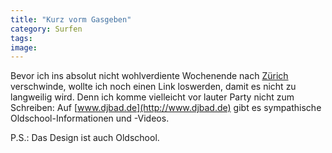 ```yaml
---
title: "Kurz vorm Gasgeben"
category: Surfen
tags: 
image: 
---
```


Bevor ich ins absolut nicht wohlverdiente Wochenende nach [Zürich](http://www.misantropolis.de/2006/04/bevor-die-zeit-ablaeuft) verschwinde, wollte ich noch einen Link loswerden, damit es nicht zu langweilig wird. Denn ich komme vielleicht vor lauter Party nicht zum Schreiben: Auf [www.djbad.de](http://www.djbad.de) gibt es sympathische Oldschool-Informationen und -Videos.  

  

P.S.: Das Design ist auch Oldschool.